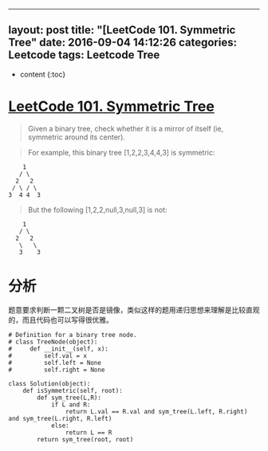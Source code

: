 
---
layout: post
title: "[LeetCode 101. Symmetric Tree"
date:   2016-09-04 14:12:26
categories: Leetcode
tags: Leetcode Tree
---


* content
{:toc}


# [LeetCode 101. Symmetric Tree](https://leetcode.com/problems/symmetric-tree/) #

> Given a binary tree, check whether it is a mirror of itself (ie, symmetric around its center).

>For example, this binary tree [1,2,2,3,4,4,3] is symmetric:

```
    1
   / \
  2   2
 / \ / \
3  4 4  3
```
> But the following [1,2,2,null,3,null,3] is not:

```
    1
   / \
  2   2
   \   \
   3    3
```

# 分析 #
题意要求判断一颗二叉树是否是镜像，类似这样的题用递归思想来理解是比较直观的，而且代码也可以写得很优雅。


```
# Definition for a binary tree node.
# class TreeNode(object):
#     def __init__(self, x):
#         self.val = x
#         self.left = None
#         self.right = None

class Solution(object):
    def isSymmetric(self, root):
        def sym_tree(L,R):
            if L and R: 
                return L.val == R.val and sym_tree(L.left, R.right) and sym_tree(L.right, R.left)
            else:
                return L == R
        return sym_tree(root, root)
```
